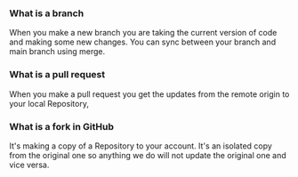 ### What is a branch
When you make a new branch you are taking the current version of code and making some new changes. You can sync between your branch and main branch using merge.

### What is a pull request
When you make a pull request you get the updates from the remote origin to your local Repository,

### What is a fork in GitHub
It's making a copy of a Repository to your account. It's an isolated copy from the original one so anything we do will not update the original one and vice versa.